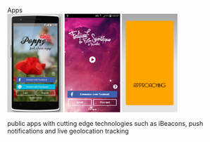 Apps<br>
<img style="width:25%; height:auto" class="im" src="../images/apps/01-home_connect.jpg">
<img style="width:25%; height:auto" class="im" src="../images/apps/Screenshot_2014-12-24-00-07-16.png">
<img style="width:25%; height:auto" class="im" src="../images/apps/Screenshot_2015-03-05-19-21-03.png">

<div class="caption">public apps with cutting edge technologies such as iBeacons, push notifications and live geolocation tracking</div><br>
